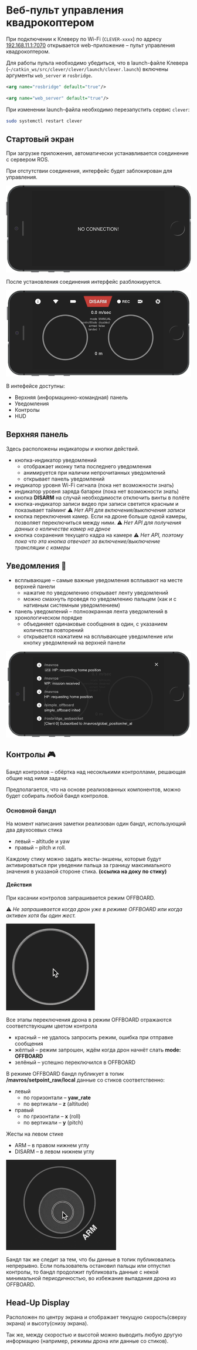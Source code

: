 # Веб-пульт управления квадрокоптером

При подключении к Клеверу по Wi-Fi (`CLEVER-xxxx`) по адресу [192.168.11.1:7070](http://192.168.11.1:7070) открывается web-приложение – пульт управления квадрокоптером.

Для работы пульта необходимо убедиться, что в launch-файле Клевера (`~/catkin_ws/src/clever/clever/launch/clever.launch`) включены аргументы `web_server` и `rosbridge`.

```xml
<arg name="rosbridge" default="true"/>
```

```xml
<arg name="web_server" default="true"/>
```

При изменении launch-файла необходимо перезапустить сервис `clever`:

```bash
sudo systemctl restart clever
```

## Стартовый экран

При загрузке приложения, автоматически устанавливается соединение с сервером ROS.

При отстутствии соединения, интерфейс будет заблокирован для управления.

![](../assets/webrc_no_connection.png)

После установления соединения интерфейс разблокируется.

![](../assets/webrc.png)

В интефейсе доступны:

* Верхняя \(информацинно-командная\) панель
* Уведомления
* Контролы
* HUD

## Верхняя панель

Здесь расположены индикаторы и кнопки действий.

* кнопка-индикатор уведомлений
  * отображает иконку типа последнего уведомления
  * анимируется при наличии непрочитанных уведомлений
  * открывает панель уведомлений
* индикатор уровня Wi-Fi сигнала \(пока нет возможности знать\)
* индикатор уровня заряда батареи \(пока нет возможности знать\)
* кнопка **DISARM** на случай необходимости отключить винты в полёте
* кнопка-индикатор записи видео при записи светится красным и показывает тайминг
  ⚠️ _Нет API для включения/выключения записи_
* кнопка переключения камер. Если на дроне больше одной камеры, позволяет переключиться между ними.
  ⚠️ _Нет API для получения данных о количестве камер на дрное_
* кнопка сохранения текущего кадра на камере
  ⚠️ _Нет API, поэтому пока что эта кнопка отвечает за включение/выключение трансляции с камеры_

## Уведомления 🔔

* всплывающие – самые важные уведомления всплывают на месте верхней панели
  * нажатие по уведомлению открывает ленту уведомлений
  * можно смахнуть проведя по уведомлению пальцем \(как и с нативным системным уведомлением\)
* панель уведомлений – полноэкранная лента уведомлений в хронологическом порядке
  * объединяет одинаковые сообщения в один, с указанием количества повторений
  * открывается нажатием на всплывающее уведомление или кнопку уведомлений на верхней панели

![](../assets/webrc_notifications.png)

## Контролы 🎮

Бандл контролов – обёртка над несоклькими контроллами, решающая общие над ними задачи.

Предполагается, что на основе реализованных компонентов, можно будет собирать любой бандл контролов.

### Основной бандл

На момент написания заметки реализован один бандл, использующий два двухосевых стика

* левый – altitude и yaw
* правый – pitch и roll.

Каждому стику можно задать жесты-экшены, которые будут активироваться при уведении пальца за границу максимального значения в указаной стороне стика. **\(ссылка на доку по стику\)**

#### Действия

При касании контролов запрашивается режим OFFBOARD.

⚠️ _Не запрашивается когда дрон уже в режиме OFFBOARD или когда активен хотя бы один жест._

![](../assets/webrc_offboarding.gif)

Все этапы переключения дрона в режим OFFBOARD отражаются соответствующим цветом контрола

* красный – не удалось запросить режим, ошибка при отправке сообщения
* жёлтый – режим запрошен, ждём когда дрон начнёт слать **mode: OFFBOARD**
* зелёный – успешно переключился в OFFBOARD

В режиме OFFBOARD бандл публикует в топик **/mavros/setpoint\_raw/local** данные со стиков соответственно:

* левый
  * по горизонтали – **yaw\_rate**
  * по вертикали – **z** \(altitude\)
* правый
  * по гризонтали – **x** \(roll\)
  * по вертикали – **y** \(pitch\)

Жесты на левом стике

* ARM – в правом нижнем углу
* DISARM – в левом нижнем углу

![](../assets/webrc_arm_disarm.gif)

Бандл так же следит за тем, что бы данные в топик публиковались непрерывно. Если пользователь остановил пальцы или отпустил контролы, то бандл продолжит публиковать данные с некой минимальной периодичностью, во избежание выпадания дрона из OFFBOARD.

## Head-Up Display

Расположен по центру экрана и отображает текущую скорость\(сверху экрана\) и высоту\(снизу экрана\).

Так же, между скоростью и высотой можно выводить любую другую информацию \(например, режимы дрона или данные со стиков\).

